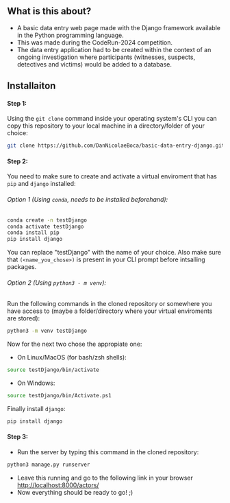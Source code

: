 ## What is this about?
- A basic data entry web page made with the Django framework available in the Python programming language.
- This was made during the CodeRun-2024 competition.
- The data entry application had to be created within the context of an ongoing investigation where participants (witnesses, suspects, detectives and victims) would be added to a database.


## Installaiton

#### Step 1:

Using the `git clone` command inside your operating system's CLI you can copy this repository to your local machine in a directory/folder of your choice:

```bash
git clone https://github.com/DanNicolaeBoca/basic-data-entry-django.git
```

#### Step 2:

You need to make sure to create and activate a virtual enviroment that has `pip` and `django` installed:

###### Option 1 (Using `conda`, needs to be installed beforehand): 
```bash
conda create -n testDjango
conda activate testDjango
conda install pip
pip install django
```

You can replace "testDjango" with the name of your choice. Also make sure that `(<name_you_chose>)` is present in your CLI prompt before intsalling packages.

###### Option 2 (Using `python3 - m venv`):
Run the following commands in the cloned repository or somewhere you have access to (maybe a folder/directory where your virtual enviroments are stored):
```bash
python3 -m venv testDjango
```

Now for the next two chose the appropiate one:

- On Linux/MacOS (for bash/zsh shells):
```bash
source testDjango/bin/activate
```
- On Windows:
```bash
source testDjango/bin/Activate.ps1
```

Finally install `django`: 
```bash
pip install django
```

#### Step 3:
- Run the server by typing this command in the cloned repository:
```bash
python3 manage.py runserver
```
- Leave this running and go to the following link in your browser [http://localhost:8000/actors/](http://localhost:8000/actors/)
- Now everything should be ready to go! ;)
